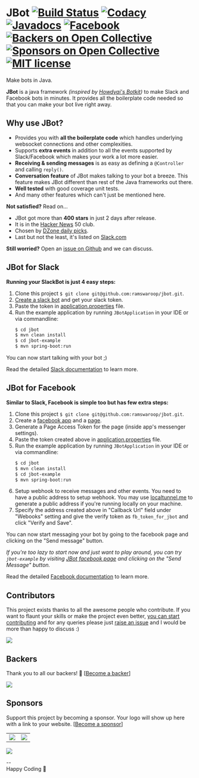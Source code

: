 # JBot [![Build Status](https://travis-ci.org/rampatra/jbot.svg?branch=master)](https://travis-ci.org/rampatra/jbot) [![Codacy](https://api.codacy.com/project/badge/Grade/569b52fd935042538309d8f45e9d8b70)](https://www.codacy.com/app/ramswaroop/jbot) [![Javadocs](http://www.javadoc.io/badge/me.ramswaroop.jbot/jbot.svg?color=orange)](http://www.javadoc.io/doc/me.ramswaroop.jbot/jbot) [![Facebook](https://img.shields.io/badge/social-fb-blue.svg)](https://www.facebook.com/jbotframework/) [![Backers on Open Collective](https://opencollective.com/jbot/backers/badge.svg)](#backers) [![Sponsors on Open Collective](https://opencollective.com/jbot/sponsors/badge.svg)](#sponsors) [![MIT license](https://img.shields.io/badge/license-GPL_3.0-yellow.svg)](https://raw.githubusercontent.com/ramswaroop/jbot/master/LICENSE)

Make bots in Java.

__JBot__ is a java framework _(inspired by [Howdyai's Botkit](https://github.com/howdyai/botkit))_ to
make Slack and Facebook bots in minutes. It provides all the boilerplate code needed so that you
can make your bot live right away.

## Why use JBot?

* Provides you with __all the boilerplate code__ which handles underlying websocket connections and other complexities.
* Supports __extra events__ in addition to all the events supported by Slack/Facebook which makes your work a lot more easier.
* __Receiving & sending messages__ is as easy as defining a `@Controller` and calling `reply()`.
* __Conversation feature__ of JBot makes talking to your bot a breeze. This feature makes JBot different than rest of the Java frameworks out there.
* __Well tested__ with good coverage unit tests.
* And many other features which can't just be mentioned here.

**Not satisfied?** Read on...

* JBot got more than __400 stars__ in just 2 days after release.
* It is in the [Hacker News](https://news.ycombinator.com/item?id=12239667) 50 club.
* Chosen by [DZone daily picks](http://mailer.dzone.com/display.php?M=15184241&C=dcebb6887365120539df1fbf19a071ed&S=9043&L=658&N=4604).
* Last but not the least, it's listed on [Slack.com](https://api.slack.com/community)

**Still worried?** Open an [issue on Github](https://github.com/ramswaroop/jbot/issues) and we can discuss.

## JBot for Slack

**Running your SlackBot is just 4 easy steps:**
  
1. Clone this project `$ git clone git@github.com:ramswaroop/jbot.git`.  
2. [Create a slack bot](https://my.slack.com/services/new/bot) and get your slack token.  
3. Paste the token in [application.properties](/jbot-example/src/main/resources/application.properties) file.  
4. Run the example application by running `JBotApplication` in your IDE or via commandline: 
    ```bash
    $ cd jbot
    $ mvn clean install
    $ cd jbot-example
    $ mvn spring-boot:run
    ```

You can now start talking with your bot ;)

Read the detailed [Slack documentation](/docs/slack/README-Slack-JBot-4.0.0.md) to learn more.

## JBot for Facebook

**Similar to Slack, Facebook is simple too but has few extra steps:**

1. Clone this project `$ git clone git@github.com:ramswaroop/jbot.git`.
2. Create a [facebook app](https://developers.facebook.com/docs/apps/register#create-app) and a 
[page](https://www.facebook.com/pages/create).
3. Generate a Page Access Token for the page (inside app's messenger settings).
4. Paste the token created above in [application.properties](/jbot-example/src/main/resources/application.properties) file.
5. Run the example application by running `JBotApplication` in your IDE or via commandline: 
    ```bash
    $ cd jbot
    $ mvn clean install
    $ cd jbot-example
    $ mvn spring-boot:run
    ```
6. Setup webhook to receive messages and other events. You need to have a public address to setup webhook. You may use
[localtunnel.me](https://localtunnel.me) to generate a public address if you're running locally on your machine.
7. Specify the address created above in "Callback Url" field under "Webooks" setting and give the verify token 
as `fb_token_for_jbot` and click "Verify and Save".

You can now start messaging your bot by going to the facebook page and clicking on the "Send message" button. 

_If you're too lazy to start now and just want to play around, you can try `jbot-example` by visiting 
[JBot facebook page](https://www.facebook.com/jbotframework/) and clicking on the "Send Message" button._

Read the detailed [Facebook documentation](/docs/facebook/README-Facebook-JBot-4.0.0.md) to learn more.

## Contributors

This project exists thanks to all the awesome people who contribute. If you want to flaunt your skills or make 
the project even better, [you can start contributing](/CONTRIBUTING.md) and for any queries please just 
[raise an issue](https://github.com/ramswaroop/jbot/issues) and I would be more than happy to discuss :)

<a href="graphs/contributors"><img src="https://opencollective.com/jbot/contributors.svg?width=890" /></a>

## Backers

Thank you to all our backers! 🙏 [[Become a backer](https://opencollective.com/jbot#backers)]

<a href="https://opencollective.com/jbot#backers" target="_blank"><img src="https://opencollective.com/jbot/backers.svg?width=890"></a>

## Sponsors

Support this project by becoming a sponsor. Your logo will show up here with a link to your website. [[Become a sponsor](https://opencollective.com/jbot#sponsors)]

<table border="0">
  <tr>
    <td>
      <a href="https://www.jetbrains.com" target="_blank"><img src="https://svgshare.com/i/6AL.svg"></a>
    </td>
    <td>
      <a href="https://www.yourkit.com" target="_blank"><img src="https://www.yourkit.com/images/yklogo.png"></a>
    </td>
  </tr>
 </table>
 
<a href="https://opencollective.com/jbot#sponsors" target="_blank"><img src="https://opencollective.com/jbot/sponsors.svg?width=890"></a>

<!--
<a href="https://opencollective.com/jbot/sponsor/0/website" target="_blank"><img src="https://opencollective.com/jbot/sponsor/0/avatar.svg"></a>
<a href="https://opencollective.com/jbot/sponsor/1/website" target="_blank"><img src="https://opencollective.com/jbot/sponsor/1/avatar.svg"></a>
-->

--  
Happy Coding 🤖
